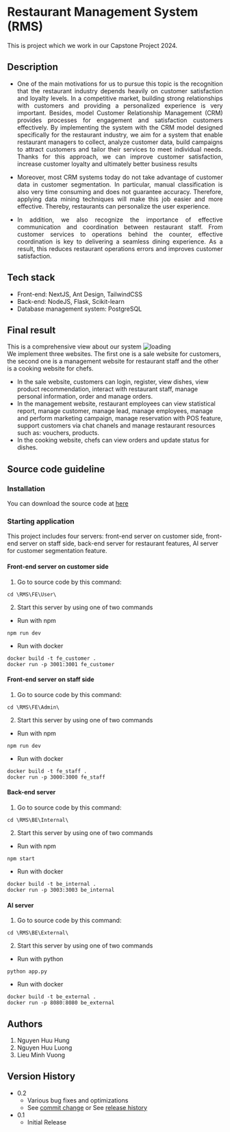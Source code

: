 # Restaurant Management System (RMS)
This is project which we work in our Capstone Project 2024.

## Description
- <p align="justify"> One of the main motivations for us to pursue this topic is the recognition that the restaurant industry depends heavily on customer satisfaction and loyalty levels. In a competitive market, building strong relationships with customers and providing a personalized experience is very important. Besides, model Customer Relationship Management (CRM) provides processes for engagement and satisfaction customers effectively. By implementing the system with the CRM model designed specifically for the restaurant industry, we aim for a system that enable restaurant managers to collect, analyze customer data, build campaigns to attract customers and tailor their services to meet individual needs. Thanks for this approach, we can improve customer satisfaction, increase customer loyalty and ultimately better business results </p>
- <p align="justify"> Moreover, most CRM systems today do not take advantage of customer data in customer segmentation. In particular, manual classification is also very time consuming and does not guarantee accuracy. Therefore, applying data mining techniques will make this job easier and more effective. Thereby, restaurants can personalize the user experience. </p>
- <p align="justify"> In addition, we also recognize the importance of effective communication and coordination between restaurant staff. From customer services to operations behind the counter, effective coordination is key to delivering a seamless dining experience. As a result, this reduces restaurant operations errors and improves customer satisfaction. </p>

## Tech stack
- Front-end: NextJS, Ant Design, TailwindCSS
- Back-end: NodeJS, Flask, Scikit-learn
- Database management system: PostgreSQL

## Final result <br />
This is a comprehensive view about our system ![loading](https://github.com/nguyen-huu-luong/RMS/assets/80337518/3a7c643d-791d-4cf9-890e-d8bab0aafd13)
<br /> 
We implement three websites. The first one is a sale website for customers, the second one is a management website for restaurant staff and the other is a cooking website for chefs. 

- In the sale website, customers can login, register, view dishes, view product recommendation, interact with restaurant staff, manage personal information, order and manage orders.
- In the management website, restaurant employees can view statistical report, manage customer, manage lead, manage employees, manage and perform marketing campaign, manage reservation with POS feature, support customers via chat chanels and manage restaurant resources such as: vouchers, products.
- In the cooking website, chefs can view orders and update status for dishes.

## Source code guideline 
### Installation <br />
You can download the source code at [here](https://github.com/nguyen-huu-luong/RMS.git)
### Starting application <br />
This project includes four servers: front-end server on customer side, front-end server on staff side, back-end server for restaurant features, AI server for customer segmentation feature.
#### Front-end server on customer side
1. Go to source code by this command:
```
cd \RMS\FE\User\
```
2. Start this server by using one of two commands
- Run with npm 
```
npm run dev
```
- Run with docker
```
docker build -t fe_customer .
docker run -p 3001:3001 fe_customer
```

#### Front-end server on staff side
1. Go to source code by this command:
```
cd \RMS\FE\Admin\
```
2. Start this server by using one of two commands
- Run with npm 
```
npm run dev
```
- Run with docker
```
docker build -t fe_staff .
docker run -p 3000:3000 fe_staff
```
#### Back-end server
1. Go to source code by this command:
```
cd \RMS\BE\Internal\
```
2. Start this server by using one of two commands
- Run with npm 
```
npm start
```
- Run with docker
```
docker build -t be_internal .
docker run -p 3003:3003 be_internal
```

#### AI server
1. Go to source code by this command:
```
cd \RMS\BE\External\ 
```
2. Start this server by using one of two commands
- Run with python
```
python app.py
```
- Run with docker
```
docker build -t be_external .
docker run -p 8080:8080 be_external
```

## Authors
1. Nguyen Huu Hung
2. Nguyen Huu Luong
3. Lieu Minh Vuong

## Version History

* 0.2
    * Various bug fixes and optimizations
    * See [commit change](https://github.com/nguyen-huu-luong/RMS/commits/master) or See [release history](https://github.com/nguyen-huu-luong/RMS/commits/master)
* 0.1
    * Initial Release